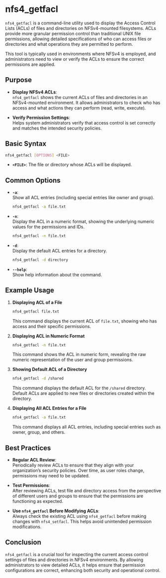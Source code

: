 # nfs4_getfacl

`nfs4_getfacl` is a command-line utility used to display the Access Control Lists (ACLs) of files and directories on NFSv4-mounted filesystems. ACLs provide more granular permission control than traditional UNIX file permissions, allowing detailed specifications of who can access files or directories and what operations they are permitted to perform.

This tool is typically used in environments where NFSv4 is employed, and administrators need to view or verify the ACLs to ensure the correct permissions are applied.

## Purpose

- **Display NFSv4 ACLs**:  
  `nfs4_getfacl` shows the current ACLs of files and directories in an NFSv4-mounted environment. It allows administrators to check who has access and what actions they can perform (read, write, execute).

- **Verify Permission Settings**:  
  Helps system administrators verify that access control is set correctly and matches the intended security policies.

## Basic Syntax

```bash
nfs4_getfacl [OPTIONS] <FILE>
```

- **`<FILE>`**: The file or directory whose ACLs will be displayed.

## Common Options

- **`-a`**:  
  Show all ACL entries (including special entries like owner and group).
  ```bash
  nfs4_getfacl -a file.txt
  ```

- **`-n`**:  
  Display the ACL in a numeric format, showing the underlying numeric values for the permissions and IDs.
  ```bash
  nfs4_getfacl -n file.txt
  ```

- **`-d`**:  
  Display the default ACL entries for a directory.
  ```bash
  nfs4_getfacl -d directory
  ```

- **`--help`**:  
  Show help information about the command.

## Example Usage

1. **Displaying ACL of a File**
   ```bash
   nfs4_getfacl file.txt
   ```
   This command displays the current ACL of `file.txt`, showing who has access and their specific permissions.

2. **Displaying ACL in Numeric Format**
   ```bash
   nfs4_getfacl -n file.txt
   ```
   This command shows the ACL in numeric form, revealing the raw numeric representation of the user and group permissions.

3. **Showing Default ACL of a Directory**
   ```bash
   nfs4_getfacl -d /shared
   ```
   This command displays the default ACL for the `/shared` directory. Default ACLs are applied to new files or directories created within the directory.

4. **Displaying All ACL Entries for a File**
   ```bash
   nfs4_getfacl -a file.txt
   ```
   This command displays all ACL entries, including special entries such as owner, group, and others.

## Best Practices

- **Regular ACL Review**:  
  Periodically review ACLs to ensure that they align with your organization’s security policies. Over time, as user roles change, permissions may need to be updated.

- **Test Permissions**:  
  After reviewing ACLs, test file and directory access from the perspective of different users and groups to ensure that the permissions are functioning as expected.

- **Use `nfs4_getfacl` Before Modifying ACLs**:  
  Always check the existing ACL using `nfs4_getfacl` before making changes with `nfs4_setfacl`. This helps avoid unintended permission modifications.

## Conclusion

`nfs4_getfacl` is a crucial tool for inspecting the current access control settings of files and directories in NFSv4 environments. By allowing administrators to view detailed ACLs, it helps ensure that permission configurations are correct, enhancing both security and operational control.
